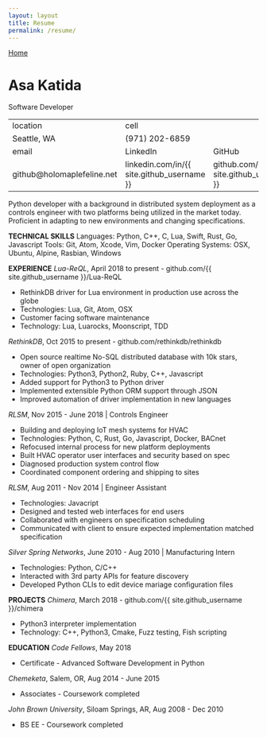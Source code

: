 ```yaml
---
layout: layout
title: Resume
permalink: /resume/
---
```


[Home](/)

# Asa Katida
Software Developer

<table>
  <tr>
    <td>location</td>
    <td>cell</td>
  </tr>
  <tr>
    <td>Seattle, WA</td>
    <td>(971) 202-6859</td>
  </tr>
  <tr>
    <td>email</td>
    <td>LinkedIn</td>
    <td>GitHub</td>
    <td>portfolio</td>
  </tr>
  <tr>
    <td>github@holomaplefeline.net</td>
    <td>linkedin.com/in/{{ site.github_username }}</td>
    <td>github.com/{{ site.github_username }}</td>
    <td>asakatida.github.io</td>
  </tr>
</table>

Python developer with a background in distributed system deployment as a controls engineer with two platforms being utilized in the market today. Proficient in adapting to new environments and changing specifications.

__TECHNICAL SKILLS__
Languages: Python, C++, C, Lua, Swift, Rust, Go, Javascript
Tools: Git, Atom, Xcode, Vim, Docker
Operating Systems: OSX, Ubuntu, Alpine, Rasbian, Windows

__EXPERIENCE__
_Lua-ReQL_, April 2018 to present - github.com/{{ site.github_username }}/Lua-ReQL
* RethinkDB driver for Lua environment in production use across the globe
* Technologies: Lua, Git, Atom, OSX
* Customer facing software maintenance
* Technology: Lua, Luarocks, Moonscript, TDD

_RethinkDB_, Oct 2015 to present - github.com/rethinkdb/rethinkdb
* Open source realtime No-SQL distributed database with 10k stars, owner of open organization
* Technologies: Python3, Python2, Ruby, C++, Javascript
* Added support for Python3 to Python driver
* Implemented extensible Python ORM support through JSON
* Improved automation of driver implementation in new languages

_RLSM_, Nov 2015 - June 2018 | Controls Engineer
* Building and deploying IoT mesh systems for HVAC
* Technologies: Python, C, Rust, Go, Javascript, Docker, BACnet
* Refocused internal process for new platform deployments
* Built HVAC operator user interfaces and security based on spec
* Diagnosed production system control flow
* Coordinated component ordering and shipping to sites

_RLSM_, Aug 2011 - Nov 2014 | Engineer Assistant
* Technologies: Javacript
* Designed and tested web interfaces for end users
* Collaborated with engineers on specification scheduling
* Communicated with client to ensure expected implementation matched specification

_Silver Spring Networks_, June 2010 - Aug 2010 | Manufacturing Intern
* Technologies: Python, C/C++
* Interacted with 3rd party APIs for feature discovery
* Developed Python CLIs to edit device mariage configuration files

__PROJECTS__
_Chimera_, March 2018 - github.com/{{ site.github_username }}/chimera
* Python3 interpreter implementation
* Technology: C++, Python3, Cmake, Fuzz testing, Fish scripting

__EDUCATION__
_Code Fellows_, May 2018
* Certificate - Advanced Software Development in Python

_Chemeketa_, Salem, OR, Aug 2014 - June 2015
* Associates - Coursework completed

_John Brown University_, Siloam Springs, AR, Aug 2008 - Dec 2010
* BS EE - Coursework completed
